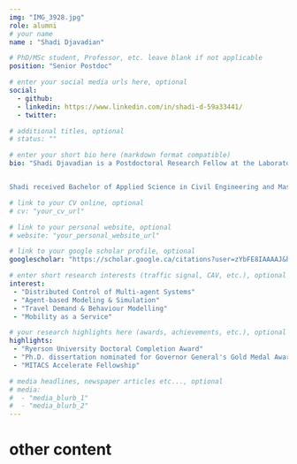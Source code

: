 ```yaml
---
img: "IMG_3928.jpg"
role: alumni
# your name
name : "Shadi Djavadian"

# PhD/MSc student, Professor, etc. leave blank if not applicable
position: "Senior Postdoc" 

# enter your social media urls here, optional
social: 
  - github:
  - linkedin: https://www.linkedin.com/in/shadi-d-59a33441/
  - twitter:

# additional titles, optional
# status: ""

# enter your short bio here (markdown format compatible)
bio: "Shadi Djavadian is a Postdoctoral Research Fellow at the Laboratory of Innovations in Transportation at Ryerson University working under the supervision of Dr. Bilal Farooq. Her research explores the applications of automation & communication in vehicles, their effect on reducing congestion and GHG emissions. Her research also looks at mobility behaviour & response to automation. 


Shadi received Bachelor of Applied Science in Civil Engineering and Master of Transportation Engineering from University of Toronto, Canada. In 2009 she was a visiting student at [UC Berkeley Institute of Transportation Studies](https://its.berkeley.edu/). Before starting her Ph.D. in 2013 at Ryerson University she was a researcher from 2011-2012 at the [Delft University of Technology](https://www.tudelft.nl/en/), the Netherlands." 

# link to your CV online, optional
# cv: "your_cv_url" 

# link to your personal website, optional
# website: "your_personal_website_url" 

# link to your google scholar profile, optional
googlescholar: "https://scholar.google.ca/citations?user=zYbFE8IAAAAJ&hl=en" 

# enter short research interests (traffic signal, CAV, etc.), optional
interest: 
 - "Distributed Control of Multi-agent Systems"
 - "Agent-based Modeling & Simulation" 
 - "Travel Demand & Behaviour Modelling"
 - "Mobility as a Service"

# your research highlights here (awards, achievements, etc.), optional
highlights: 
 - "Ryerson University Doctoral Completion Award"
 - "Ph.D. dissertation nominated for Governor General's Gold Medal Award"
 - "MITACS Accelerate Fellowship" 

# media headlines, newspaper articles etc..., optional
# media: 
#  - "media_blurb_1"
#  - "media_blurb_2" 
---
```

# other content
